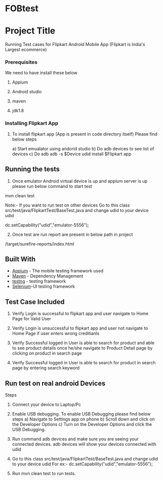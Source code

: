 # FOBtest

# Project Title

Running Test cases for Flipkart Android Mobile App (Flipkart is India's Largest ecommerce)


### Prerequisites

We need to have install these below


1) Appium

2) Android studio

3) maven

4) jdk1.8



### Installing Flipkart App

1) To install flipkart app (App is present in code directory itself) Please find below steps

   a) Start emualator using andorid studio
   b) Do adb devices to see list of devices 
   c) Do adb adb -s $Device udid  install $Flipkart app

  



## Running the tests

1) Once emulator Android virtual device is up and appium server is up please run below command to start test

mvn clean test

Note:- If you want to run test on other devices Go to this class src/test/java/FlipkartTest/BaseTest.java and change udid to your device udid


 dc.setCapability("udid","emulator-5556");



2) Once test are run report are present in below path in project

/target/surefire-reports/index.html






## Built With

* [Appium](http://appium.io/) - The mobile testing framework used
* [Maven](https://maven.apache.org/) - Dependency Management
* [testng](http://testng.org/) - testing framework
* [Selenium](http://www.seleniumhq.org/)-UI testing framework

## Test Case Included


1) Verify Login is successful to flipkart app and user navigate to Home Page for Valid User

2) Verify Login is unsuccessful to flipkart app and user not navigate to Home Page if user enters wrong creditianls

3) Verify Successful logged in User is able to search for product and able to see product details once he/she navigate to Product Detail page by clicking on product in search page

4) Verify Successful logged in User is able to search for  product in search page by entering search keyword

## Run test on real android Devices

Steps

1) Connect your device to Laptop/Pc
2) Enable USB debugging. To enable USB Debugging please find below steps
   a) Navigate to Settings app on phone
   b) Scroll down and click on the Developer Options
   c) Turn on the Developer Options and click the USB Debugging.
3) Run command adb devices and make sure you are seeing your connected devices. adb devices will show your devices connected with udid

4) Go to this class src/test/java/FlipkartTest/BaseTest.java and change udid to your device udid
  For ex:-
    dc.setCapability("udid","emulator-5556");

5) Run mvn clean test to run tests.
